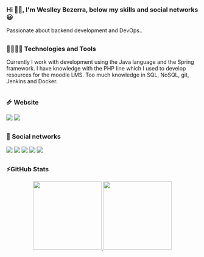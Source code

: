 <div>
    <h3>
        Hi 👋🏽, I'm Weslley Bezerra, below my skills and social networks 😃
    </h3>
</div>

<div>
    <p>
        Passionate about backend development and DevOps..
    </p>
</div>

##

<div>
    <h3>
        🚀👨🏽‍💻 Technologies and Tools
    </h3>
    <p>
    Currently I work with development using the Java language and the Spring framework. I have knowledge with the PHP line which I used to develop resources for the moodle LMS. Too much knowledge in SQL, NoSQL, git, Jenkins and Docker.
    </p>
</div>

##

<div>
    <h3>
        🜸 Website
    </h3>
    <a href = "https://setupnow.com.br/" target="_blank"><img src="https://img.shields.io/website-SetupNow-down-green-red/http/monip.org.svg" target="_blank"></a>
    <a href = "https://lms.setupnow.com.br/" target="_blank"><img src="https://img.shields.io/website-up-LMS-green-red/http/cv.lbesson.qc.to.svg" target="_blank"></a>
</div>

##

<div>
    <h3>
        📧 Social networks
    </h3>
    <a href="https://www.linkedin.com/in/weslley-bezerra-451576125/" target="_blank"><img src="https://img.shields.io/badge/-LinkedIn-%230077B5?style=for-the-badge&logo=linkedin&logoColor=white" target="_blank"></a>
    <a href="https://instagram.com/weslley.95" target="_blank"><img src="https://img.shields.io/badge/-Instagram-%23E4405F?style=for-the-badge&logo=instagram&logoColor=white" target="_blank"></a>
    <a href="mailto:weslleybezerra95@gmail.com"><img src="https://img.shields.io/badge/-Gmail-%23333?style=for-the-badge&logo=gmail&logoColor=white" target="_blank"></a>
    <a href="mailto:weslleybezerra95@hotmail.com"><img src="https://img.shields.io/badge/Microsoft_Outlook-0078D4?style=for-the-badge&logo=microsoft-outlook&logoColor=white" target="_blank"></a>
    <a href="https://play.google.com/store/apps/developer?id=Weslley"><img src="https://img.shields.io/badge/Android-3DDC84?style=for-the-badge&logo=android&logoColor=white" target="_blank"></a>
</div>

##

<h3>⚡️GitHub Stats</h3>
<div align="center">
  <a href="https://github.com/Weslley95">
  <img height="180em" src="https://github-readme-stats.vercel.app/api?username=Weslley95&locale=en&show_icons=true&theme=tokyonight&include_all_commits=true&&count_private=true&custom_title=Weslley+GitHub"/>
  <img height="180em" src="https://github-readme-stats.vercel.app/api/top-langs/?username=Weslley95&layout=compact&langs_count=7&theme=tokyonight"/>
</div>

